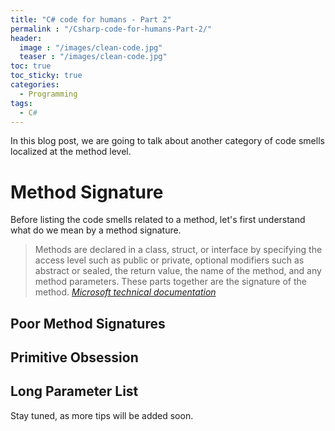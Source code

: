 ```yaml
---
title: "C# code for humans - Part 2"
permalink : "/Csharp-code-for-humans-Part-2/"
header: 
  image : "/images/clean-code.jpg"
  teaser : "/images/clean-code.jpg"
toc: true
toc_sticky: true
categories:
  - Programming
tags:
  - C#
---
```


In this blog post, we are going to talk about another category of code smells localized at the method level.

# Method Signature

Before listing the code smells related to a method, let's first understand what do we mean by a method signature.

> Methods are declared in a class, struct, or interface by specifying the access level such as public or private, optional modifiers such as abstract or sealed, the return value, the name of the method, and any method parameters. These parts together are the signature of the method.
> <cite><a href="https://docs.microsoft.com/en-us/dotnet/csharp/programming-guide/classes-and-structs/methods">Microsoft technical documentation</a></cite>

## Poor Method Signatures

## Primitive Obsession

## Long Parameter List


Stay tuned, as more tips will be added soon.